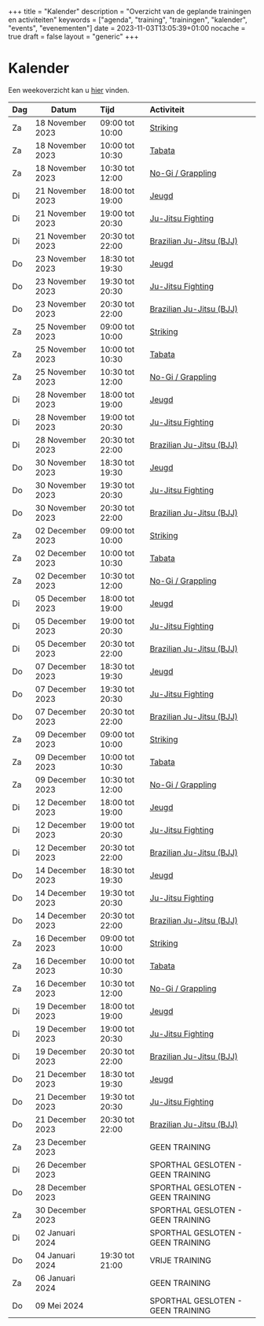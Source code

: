 +++
title = "Kalender"
description = "Overzicht van de geplande trainingen en activiteiten"
keywords = ["agenda", "training", "trainingen", "kalender", "events", "evenementen"]
date = 2023-11-03T13:05:39+01:00
nocache = true
draft = false
layout = "generic"
+++

# Kalender

Een weekoverzicht kan u [hier](/trainingen) vinden.

| Dag | Datum            | Tijd            | Activiteit                        |
|-----|------------------|:----------------|:----------------------------------|
| Za  | 18 November 2023 | 09:00 tot 10:00 | [Striking](/striking)             |
| Za  | 18 November 2023 | 10:00 tot 10:30 | [Tabata](/tabata)                 |
| Za  | 18 November 2023 | 10:30 tot 12:00 | [No-Gi / Grappling](/grappling)   |
| Di  | 21 November 2023 | 18:00 tot 19:00 | [Jeugd](/jeugd)                   |
| Di  | 21 November 2023 | 19:00 tot 20:30 | [Ju-Jitsu Fighting](/fighting)    |
| Di  | 21 November 2023 | 20:30 tot 22:00 | [Brazilian Ju-Jitsu (BJJ)](/bjj)  |
| Do  | 23 November 2023 | 18:30 tot 19:30 | [Jeugd](/jeugd)                   |
| Do  | 23 November 2023 | 19:30 tot 20:30 | [Ju-Jitsu Fighting](/fighting)    |
| Do  | 23 November 2023 | 20:30 tot 22:00 | [Brazilian Ju-Jitsu (BJJ)](/bjj)  |
| Za  | 25 November 2023 | 09:00 tot 10:00 | [Striking](/striking)             |
| Za  | 25 November 2023 | 10:00 tot 10:30 | [Tabata](/tabata)                 |
| Za  | 25 November 2023 | 10:30 tot 12:00 | [No-Gi / Grappling](/grappling)   |
| Di  | 28 November 2023 | 18:00 tot 19:00 | [Jeugd](/jeugd)                   |
| Di  | 28 November 2023 | 19:00 tot 20:30 | [Ju-Jitsu Fighting](/fighting)    |
| Di  | 28 November 2023 | 20:30 tot 22:00 | [Brazilian Ju-Jitsu (BJJ)](/bjj)  |
| Do  | 30 November 2023 | 18:30 tot 19:30 | [Jeugd](/jeugd)                   |
| Do  | 30 November 2023 | 19:30 tot 20:30 | [Ju-Jitsu Fighting](/fighting)    |
| Do  | 30 November 2023 | 20:30 tot 22:00 | [Brazilian Ju-Jitsu (BJJ)](/bjj)  |
| Za  | 02 December 2023 | 09:00 tot 10:00 | [Striking](/striking)             |
| Za  | 02 December 2023 | 10:00 tot 10:30 | [Tabata](/tabata)                 |
| Za  | 02 December 2023 | 10:30 tot 12:00 | [No-Gi / Grappling](/grappling)   |
| Di  | 05 December 2023 | 18:00 tot 19:00 | [Jeugd](/jeugd)                   |
| Di  | 05 December 2023 | 19:00 tot 20:30 | [Ju-Jitsu Fighting](/fighting)    |
| Di  | 05 December 2023 | 20:30 tot 22:00 | [Brazilian Ju-Jitsu (BJJ)](/bjj)  |
| Do  | 07 December 2023 | 18:30 tot 19:30 | [Jeugd](/jeugd)                   |
| Do  | 07 December 2023 | 19:30 tot 20:30 | [Ju-Jitsu Fighting](/fighting)    |
| Do  | 07 December 2023 | 20:30 tot 22:00 | [Brazilian Ju-Jitsu (BJJ)](/bjj)  |
| Za  | 09 December 2023 | 09:00 tot 10:00 | [Striking](/striking)             |
| Za  | 09 December 2023 | 10:00 tot 10:30 | [Tabata](/tabata)                 |
| Za  | 09 December 2023 | 10:30 tot 12:00 | [No-Gi / Grappling](/grappling)   |
| Di  | 12 December 2023 | 18:00 tot 19:00 | [Jeugd](/jeugd)                   |
| Di  | 12 December 2023 | 19:00 tot 20:30 | [Ju-Jitsu Fighting](/fighting)    |
| Di  | 12 December 2023 | 20:30 tot 22:00 | [Brazilian Ju-Jitsu (BJJ)](/bjj)  |
| Do  | 14 December 2023 | 18:30 tot 19:30 | [Jeugd](/jeugd)                   |
| Do  | 14 December 2023 | 19:30 tot 20:30 | [Ju-Jitsu Fighting](/fighting)    |
| Do  | 14 December 2023 | 20:30 tot 22:00 | [Brazilian Ju-Jitsu (BJJ)](/bjj)  |
| Za  | 16 December 2023 | 09:00 tot 10:00 | [Striking](/striking)             |
| Za  | 16 December 2023 | 10:00 tot 10:30 | [Tabata](/tabata)                 |
| Za  | 16 December 2023 | 10:30 tot 12:00 | [No-Gi / Grappling](/grappling)   |
| Di  | 19 December 2023 | 18:00 tot 19:00 | [Jeugd](/jeugd)                   |
| Di  | 19 December 2023 | 19:00 tot 20:30 | [Ju-Jitsu Fighting](/fighting)    |
| Di  | 19 December 2023 | 20:30 tot 22:00 | [Brazilian Ju-Jitsu (BJJ)](/bjj)  |
| Do  | 21 December 2023 | 18:30 tot 19:30 | [Jeugd](/jeugd)                   |
| Do  | 21 December 2023 | 19:30 tot 20:30 | [Ju-Jitsu Fighting](/fighting)    |
| Do  | 21 December 2023 | 20:30 tot 22:00 | [Brazilian Ju-Jitsu (BJJ)](/bjj)  |
| Za  | 23 December 2023 |                 | GEEN TRAINING                     |
| Di  | 26 December 2023 |                 | SPORTHAL GESLOTEN - GEEN TRAINING |
| Do  | 28 December 2023 |                 | SPORTHAL GESLOTEN - GEEN TRAINING |
| Za  | 30 December 2023 |                 | SPORTHAL GESLOTEN - GEEN TRAINING |
| Di  | 02 Januari 2024  |                 | SPORTHAL GESLOTEN - GEEN TRAINING |
| Do  | 04 Januari 2024  | 19:30 tot 21:00 | VRIJE TRAINING                    |
| Za  | 06 Januari 2024  |                 | GEEN TRAINING                     |
| Do  | 09 Mei 2024      |                 | SPORTHAL GESLOTEN - GEEN TRAINING |
